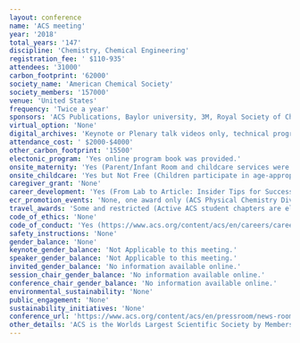 ```yaml
---
layout: conference 
name: 'ACS meeting'
year: '2018'
total_years: '147'
discipline: 'Chemistry, Chemical Engineering'
registration_fee: ' $110-935'
attendees: '31000'
carbon_footprint: '62000'
society_name: 'American Chemical Society'
society_members: '157000'
venue: 'United States'
frequency: 'Twice a year'
sponsors: 'ACS Publications, Baylor university, 3M, Royal Society of Chemistry, Arnold & Mabel Beckman Foundation, CME NASA, Chemical Computing Group, JEOL USA, Inc.,Thermo Fisher Scientific, Burrker, Accencio LLC, MilliporeSigma, Efficiency Aggregators, The College of St. Scholastica, Getson & Schatz, P.C., Waters Corp., Jefferson Institute for Bioprocessing'
virtual_option: 'None'
digital_archives: 'Keynote or Plenary talk videos only, technical program abstracts from past ACS Meetings as also available since 2015.'
attendance_cost: ' $2000-$4000'
other_carbon_footprint: '15500'
electonic_program: 'Yes online program book was provided.'
onsite_maternity: 'Yes (Parent/Infant Room and childcare services were provided during the meeting. For convenience and privacy, ACS has designated a room for parents).'
onsite_childcare: 'Yes but Not Free (Children participate in age-appropriate activities (that are non-chemistry related) including arts and crafts projects, active games and much more in a safe, nurturing environment at an ACS official property. The location will be sent after your registration is reviewed. Breakfast and lunch will be provided. This service is provided free of charge for all registered ACS meeting attendees.)'
caregiver_grant: 'None'
career_development: 'Yes (From Lab to Article: Insider Tips for Successful Publication)'
ecr_promotion_events: 'None, one award only (ACS Physical Chemistry Division Early Career Awards)'
travel_awards: 'Some and restricted (Active ACS student chapters are eligible to receive an ACS National Meeting Travel Grant that may be used to cover registration fees, lodging, and/or transportation costs associated with ACS National Meetings. Grants are awarded on a first-come, first-served basis. Applications are sorted in order of receipt date, chapter activation date, and the number of ACS student members. If more applications are received than the allotted number of awards, your chapter will be placed on a waiting list.)'
code_of_ethics: 'None'
code_of_conduct: 'Yes (https://www.acs.org/content/acs/en/careers/career-services/ethics/the-chemical-professionals-code-of-conduct.html)'
safety_instructions: 'None'
gender_balance: 'None'
keynote_gender_balance: 'Not Applicable to this meeting.'
speaker_gender_balance: 'Not Applicable to this meeting.'
invited_gender_balance: 'No information available online.'
session_chair_gender_balance: 'No information available online.'
conference_chair_gender_balance: 'No information available online.'
environmental_sustainability: 'None'
public_engagement: 'None'
sustainability_initiatives: 'None'
conference_url: 'https://www.acs.org/content/acs/en/pressroom/news-room/meeting-news-releases-fall-2018.html'
other_details: 'ACS is the Worlds Largest Scientific Society by Membership.'
---
```

